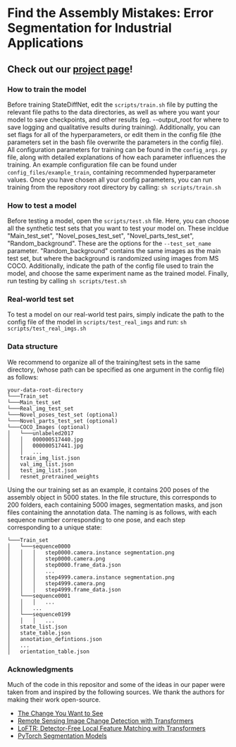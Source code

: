# Find the Assembly Mistakes: Error Segmentation for Industrial Applications

## Check out our [project page](https://timschoonbeek.github.io/error_seg)!


### How to train the model
Before training StateDiffNet, edit the `scripts/train.sh` file by putting the relevant file paths to the data directories, as well as where you want your model to save checkpoints, and other results (eg. --output_root for where to save logging and qualitative results during training). Additionally, you can set flags for all of the hyperparameters, or edit them in the config file (the parameters set in the bash file overwrite the parameters in the config file). All configuration parameters for training can be found in the `config_args.py` file, along with detailed explanations of how each parameter influences the training. An example configuration file can be found under `config_files/example_train`, containing recommended hyperparameter values. Once you have chosen all your config parameters, you can run training from the repository root directory by calling:
```sh scripts/train.sh```

### How to test a model
Before testing a model, open the `scripts/test.sh` file. Here, you can choose all the synthetic test sets that you want to test your model on. These incldue "Main_test_set", "Novel_poses_test_set", "Novel_parts_test_set", "Random_background". These are the options for the `--test_set_name` parameter. "Random_background" contains the same images as the main test set, but where the background is randomized using images from MS COCO. Additionally, indicate the path of the config file used to train the model, and choose the same experiment name as the trained model. Finally, run testing by calling
```sh scripts/test.sh```

### Real-world test set
To test a model on our real-world test pairs, simply indicate the path to the config file of the model in `scripts/test_real_imgs` and run:
```sh scripts/test_real_imgs.sh```

### Data structure
We recommend to organize all of the training/test sets in the same directory, (whose path can be specified as one argument in the config file) as follows:
```
your-data-root-directory
└───Train_set
└───Main_test_set
└───Real_img_test_set
└───Novel_poses_test_set (optional)
└───Novel_parts_test_set (optional)
└───COCO_Images (optional)
│   └───unlabeled2017
│   │   000000517440.jpg
│   │   000000517441.jpg
│   │   ...
│   train_img_list.json
│   val_img_list.json
│   test_img_list.json
│   resnet_pretrained_weights
```

Using the our training set as an example, it contains 200 poses of the assembly object in 5000 states. In the file structure, this corresponds to 200 folders, each containing 5000 images, segmentation masks, and json files containing the annotation data. The naming is as follows, with each sequence number corresponding to one pose, and each step corresponding to a unique state:
```
└───Train_set
│   └───sequence0000
│   │   │   step0000.camera.instance segmentation.png
│   │   │   step0000.camera.png
│   │   │   step0000.frame_data.json
│   │   │   ...
│   │   │   step4999.camera.instance segmentation.png
│   │   │   step4999.camera.png
│   │   │   step4999.frame_data.json
│   └───sequence0001
│   │   │   ...
│   │   ...
│   └───sequence0199
│   │   │   ...
│   state_list.json
│   state_table.json
│   annotation_defintions.json
│   ...
│   orientation_table.json
```


### Acknowledgments
Much of the code in this repositor and some of the ideas in our paper were taken from and inspired by the following sources. We thank the authors for making their work open-source.
- [The Change You Want to See](https://github.com/ragavsachdeva/The-Change-You-Want-to-See)
- [Remote Sensing Image Change Detection with Transformers](https://github.com/justchenhao/BIT_CD)
- [LoFTR: Detector-Free Local Feature Matching with Transformers](https://github.com/zju3dv/LoFTR/tree/master)
- [PyTorch Segmentation Models](https://github.com/jlcsilva/segmentation_models.pytorch)
